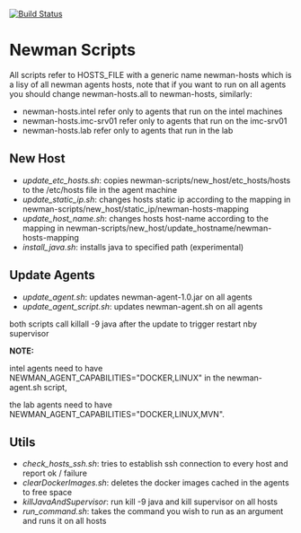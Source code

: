 [![Build Status](https://travis-ci.org/giga-dev/newman.svg?branch=master)](https://travis-ci.org/giga-dev/newman) 


# Newman Scripts

All scripts refer to HOSTS_FILE with a generic name newman-hosts which is a lisy of all newman agents hosts,
note that if you want to run on all agents you should change newman-hosts.all to newman-hosts,
similarly:

* newman-hosts.intel refer only to agents that run on the intel machines
* newman-hosts.imc-srv01 refer only to agents that run on the imc-srv01
* newman-hosts.lab refer only to agents that run in the lab

## New Host

* _update_etc_hosts.sh_: copies newman-scripts/new_host/etc_hosts/hosts to the /etc/hosts file in the agent machine
* _update_static_ip.sh_: changes hosts static ip according to the mapping in newman-scripts/new_host/static_ip/newman-hosts-mapping
* _update_host_name.sh_: changes hosts host-name according to the mapping in newman-scripts/new_host/update_hostname/newman-hosts-mapping
* _install_java.sh_: installs java to specified path (experimental)

## Update Agents

* _update_agent.sh_: updates newman-agent-1.0.jar on all agents
* _update_agent_script.sh_: updates newman-agent.sh on all agents

both scripts call killall -9 java after the update to trigger restart nby supervisor

**NOTE:**

 intel agents need to have NEWMAN_AGENT_CAPABILITIES="DOCKER,LINUX" in the newman-agent.sh script,

 the lab agents need to have NEWMAN_AGENT_CAPABILITIES="DOCKER,LINUX,MVN".

## Utils
 * _check_hosts_ssh.sh_: tries to establish ssh connection to every host and report ok / failure
 * _clearDockerImages.sh_: deletes the docker images cached in the agents to free space
 * _killJavaAndSupervisor_: run kill -9 java and kill supervisor on all hosts
 * _run_command.sh_: takes the command you wish to run as an argument and runs it on all hosts